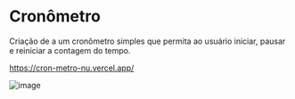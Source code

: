 # Cronômetro


Criação de a um cronômetro simples que permita ao usuário iniciar, pausar e reiniciar a contagem do tempo. 


https://cron-metro-nu.vercel.app/


![image](https://github.com/tamiressil/Cron-metro/assets/163886976/a4b3e91d-1b7f-4c7c-b9e1-16622da124a8)
